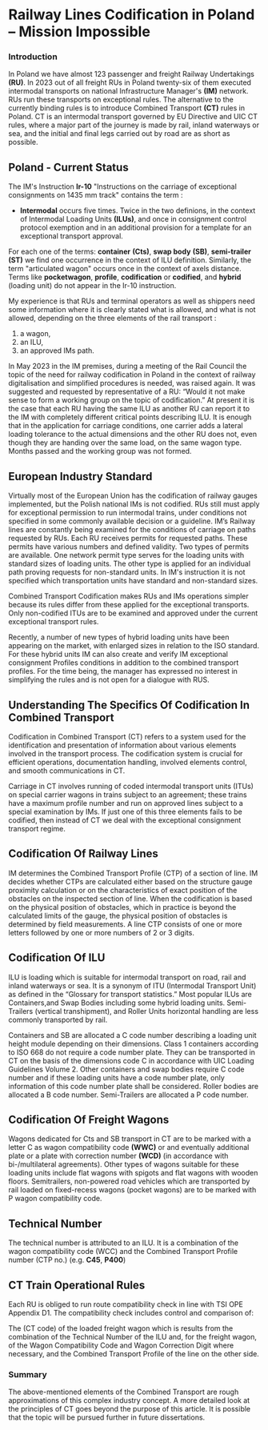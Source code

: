 # Railway Lines Codification in Poland – Mission Impossible

### Introduction

In Poland we have almost 123 passenger and freight Railway Undertakings **(RU)**. In 2023 out of all freight RUs in Poland twenty-six of them executed intermodal transports on national Infrastructure Manager's **(IM)** network. RUs run these transports on exceptional rules. The alternative to the currently binding rules is to introduce Combined Transport **(CT)** rules in Poland. CT is an intermodal transport governed by EU Directive and UIC CT rules, where a major part of the journey is made by rail, inland waterways or sea, and the initial and final legs carried out by road are as short as possible.

## Poland - Current Status

The IM's Instruction **Ir-10** "Instructions on the carriage of exceptional consignments on 1435 mm track" contains the term : <br>

- **Intermodal** occurs five times. Twice in the two definions, in the context of Intermodal Loading Units **(ILUs)**, and once in consignment control protocol exemption and in an additional provision for a template for an exceptional transport approval.

For each one of the terms: **container** **(Cts)**, **swap body** **(SB)**, **semi-trailer** **(ST)** we find one occurrence in the context of ILU definition. Similarly, the term "articulated wagon" occurs once in the context of axels distance. Terms like **pocketwagon**, **profile**, **codification** or **codified**, and **hybrid** (loading unit) do not appear in the Ir-10 instruction.

My experience is that RUs and terminal operators as well as shippers need some information where it is clearly stated what is allowed, and what is not allowed, depending on the three elements of the rail transport :

1. a wagon,
2. an ILU,
3. an approved IMs path.

In May 2023 in the IM premises, during a meeting of the Rail Council the topic of the need for railway codification in Poland in the context of railway digitalisation and simplified procedures is needed, was raised again. It was suggested and requested by representative of a RU: “Would it not make sense to form a working group on the topic of codification.” At present it is the case that each RU having the same ILU as another RU can report it to the IM with completely different critical points describing ILU. It is enough that in the application for carriage conditions, one carrier adds a lateral loading tolerance to the actual dimensions and the other RU does not, even though they are handing over the same load, on the same wagon type. Months passed and the working group was not formed.

## European Industry Standard

Virtually most of the European Union has the codification of railway gauges implemented, but the Polish national IMs is not codified. RUs still must apply for exceptional permission to run intermodal trains, under conditions not specified in some commonly available decision or a guideline. IM’s Railway lines are constantly being examined for the conditions of carriage on paths requested by RUs. Each RU receives permits for requested paths. These permits have various numbers and defined validity. Two types of permits are available. One network permit type serves for the loading units with standard sizes of loading units. The other type is applied for an individual path proving requests for non-standard units. In IM's instruction it is not specified which transportation units have standard and non-standard sizes.

Combined Transport Codification makes RUs and IMs operations simpler because its rules differ from these applied for the exceptional transports. Only non-codified ITUs are to be examined and approved under the current exceptional transport rules.

Recently, a number of new types of hybrid loading units have been appearing on the market, with enlarged sizes in relation to the ISO standard. For these hybrid units IM can also create and verify IM exceptional consignment Profiles conditions in addition to the combined transport profiles. For the time being, the manager has expressed no interest in simplifying the rules and is not open for a dialogue with RUS.

## Understanding The Specifics Of Codification In Combined Transport

Codification in Combined Transport (CT) refers to a system used for the identification and presentation of information about various elements involved in the transport process. The codification system is crucial for efficient operations, documentation handling, involved elements control, and smooth communications in CT.

Carriage in CT involves running of coded intermodal transport units (ITUs) on special carrier wagons in trains subject to an agreement; these trains have a maximum profile number and run on approved lines subject to a special examination by IMs. If just one of this three elements fails to be codified, then instead of CT we deal with the exceptional consignment transport regime.

## Codification Of Railway Lines

IM determines the Combined Transport Profile (CTP) of a section of line. IM decides whether CTPs are calculated either based on the structure gauge proximity calculation or on the characteristics of exact position of the obstacles on the inspected section of line. When the codification is based on the physical position of obstacles, which in practice is beyond the calculated limits of the gauge, the physical position of obstacles is determined by field measurements. A line CTP consists of one or more letters followed by one or more numbers of 2 or 3 digits.

## Codification Of ILU

ILU is loading which is suitable for intermodal transport on road, rail and inland waterways or sea. It is a synonym of ITU (Intermodal Transport Unit) as defined in the “Glossary for transport statistics.” Most popular ILUs are Containers,and Swap Bodies including some hybrid loading units. Semi-Trailers (vertical transhipment), and Roller Units horizontal handling are less commonly transported by rail.

Containers and SB are allocated a C code number describing a loading unit height module depending on their dimensions. Class 1 containers according to ISO 668 do not require a code number plate. They can be transported in CT on the basis of the dimensions code C in accordance with UIC Loading Guidelines Volume 2. Other containers and swap bodies require C code number and if these loading units have a code number plate, only information of this code number plate shall be considered. Roller bodies are allocated a B code number. Semi-Trailers are allocated a P code number.

## Codification Of Freight Wagons

Wagons dedicated for Cts and SB transport in CT are to be marked with a letter C as wagon compatibility code **(WWC)** or and eventually additional plate or a plate with correction number **(WCD)** (in accordance with bi-/multilateral agreements). Other types of wagons suitable for these loading units include flat wagons with spigots and flat wagons with wooden floors.
Semitrailers, non-powered road vehicles which are transported by rail loaded on fixed-recess wagons (pocket wagons) are to be marked with P wagon compatibility code.

## Technical Number

The technical number is attributed to an ILU. It is a combination of the wagon compatibility code (WCC) and the Combined Transport Profile number (CTP no.) (e.g. **C45**, **P400**)

## CT Train Operational Rules

Each RU is obliged to run route compatibility check in line with TSI OPE Appendix D1.
The compatibility check includes control and comparison of:

The (CT code) of the loaded freight wagon which is results from the combination of the Technical Number of the ILU and, for the freight wagon, of the Wagon Compatibility Code and Wagon Correction Digit where necessary, and the Combined Transport Profile of the line on the other side.

### Summary

The above-mentioned elements of the Combined Transport are rough approximations of this complex industry concept. A more detailed look at the principles of CT goes beyond the purpose of this article. It is possible that the topic will be pursued further in future dissertations.
